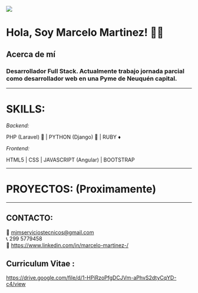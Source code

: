 ![](https://github.com/hebertdev1/hebertdev1/blob/master/javascript.gif)
#  Hola, Soy Marcelo Martinez! 👋👋


## Acerca de mí 

### Desarrollador Full Stack. Actualmente trabajo jornada parcial como desarrollador web en una Pyme de Neuquén capital.


------------


# SKILLS:
    
 _Backend:_
 
 PHP (Laravel) :elephant: | PYTHON (Django) :snake: | RUBY  :diamonds: 
 
 _Frontend:_
 
 HTML5 | CSS | JAVASCRIPT (Angular) | BOOTSTRAP                    
            
------------

# PROYECTOS: (Proximamente)

  ------------
## CONTACTO:

📧 mjmserviciostecnicos@gmail.com
  <br/>
📞 299 5779458
  <br/>
💎 https://www.linkedin.com/in/marcelo-martinez-/
  
  ## Curriculum Vitae : 
  
  https://drive.google.com/file/d/1-HPiRzoPfgDCJVm-aPhvS2dtyCqYD-c4/view
